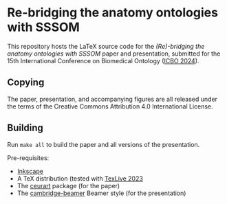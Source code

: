 # Re-bridging the anatomy ontologies with SSSOM

This repository hosts the LaTeX source code for the _(Re)-bridging the anatomy
ontologies with SSSOM_ paper and presentation, submitted for the 15th
International Conference on Biomedical Ontology ([ICBO
2024](https://icbo-conference.github.io/icbo2024/)).


## Copying

The paper, presentation, and accompanying figures are all released under the
terms of the Creative Commons Attribution 4.0 International License.


## Building

Run `make all` to build the paper and all versions of the presentation.

Pre-requisites:

* [Inkscape](https://inkscape.org)
* A TeX distribution (tested with [TexLive 2023](https://tug.org/texlive/)
* The [ceurart](https://github.com/yamadharma/ceurart) package (for the paper)
* The [cambridge-beamer](https://github.com/rjw57/cambridge-beamer) Beamer
  style (for the presentation)
